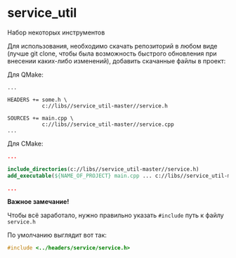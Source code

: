 # service_util
Набор некоторых инструментов

Для использования, необходимо скачать репозиторий в любом виде (лучше git clone, чтобы была возможность быстрого обновления при внесении каких-либо изменений),
добавить скачанные файлы в проект:

Для QMake:
```qmake 
...

HEADERS += some.h \
           c://libs//service_util-master//service.h
            
SOURCES += main.cpp \
           c://libs//service_util-master//service.cpp
...
```
Для CMake:
```cmake
...

include_directories(c://libs//service_util-master//service.h)
add_executable(${NAME_OF_PROJECT} main.cpp ... c://libs//service_util-master//service.cpp)

...
```
**Важное замечание!**

Чтобы всё заработало, нужно правильно указать `#include` путь к файлу `service.h`

По умолчанию выглядит вот так:

```c++
#include <../headers/service/service.h>
```
